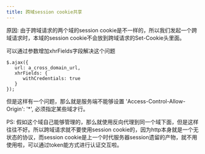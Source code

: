 ```yaml
---
title: 跨域session cookie共享
---
```

原因: 由于跨域请求的两个域的session cookie是不一样的，所以我们发起一个跨域请求时，本域的session cookie不会放到跨域请求的Set-Cookie头里面。

可以通过参数增加xhrFields字段解决这个问题
```
$.ajax({
   url: a_cross_domain_url,
   xhrFields: {
      withCredentials: true
   }
});
```
但是这样有一个问题，那么就是服务端不能够设置   'Access-Control-Allow-Origin': '*', 必须指定某些域才行。

PS: 假如这个域自己能够管理的，那么就使用反向代理到同一个域下面，但是这样往往不好。所以跨域请求就不要使用session cookie的，因为http本身就是一个无状态的协议，而session cookie是上一个时代服务器session遗留的产物，就不用使用啦，可以通过token能方式进行认证交互啦。
